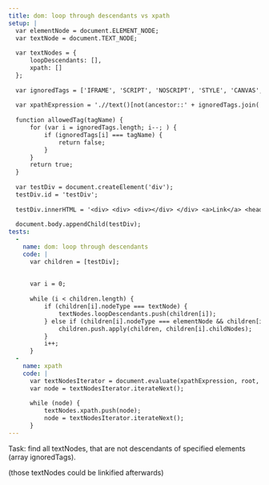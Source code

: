 ```yaml
---
title: dom: loop through descendants vs xpath
setup: |
  var elementNode = document.ELEMENT_NODE;
  var textNode = document.TEXT_NODE;
  
  var textNodes = {
      loopDescendants: [],
      xpath: []
  };
  
  var ignoredTags = ['IFRAME', 'SCRIPT', 'NOSCRIPT', 'STYLE', 'CANVAS', 'SVG', 'A', 'AUDIO', 'IMG', 'MAP', 'VIDEO', 'EMBED', 'OBJECT', 'BUTTON', 'SELECT', 'INPUT', 'TEXTAREA', 'PROGRESS', 'TEMPLATE'];
  
  var xpathExpression = './/text()[not(ancestor::' + ignoredTags.join(' | ancestor::') + ')]';
  
  function allowedTag(tagName) {
      for (var i = ignoredTags.length; i--; ) {
          if (ignoredTags[i] === tagName) {
              return false;
          }
      }
      return true;
  }
  
  var testDiv = document.createElement('div');
  testDiv.id = 'testDiv';
  
  testDiv.innerHTML = '<div> <div> <div></div> </div> <a>Link</a> <header> <div> <a> <svg> <path></path> </svg> </a> <button> <svg> <path></path> </svg> </button> <div> <nav> <a>Personal</a> <a>Open source</a> <a>Business</a> <a>Explore</a> </nav> <div> <a>Sign up</a> <a>Log in</a> </div> <nav> <a>Pricing</a> <a>Blog</a> <a>Support</a> <a>Search</a> <div> <form> <div> <input></div> <label> <div></div> <input></label> </form> </div> </nav> </div> </div> </header> <div></div> <div></div> <div> <div> <div> <div> <div> <h1>Title</h1> <p> Subtitle </p> </div> <div> <div> <form> <div> <input> <input></div> <dl> <dd> <label>Pick a username</label> <input></dd> </dl> <dl> <dd> <label>Enter your email address</label> <input></dd> </dl> <dl> <dd> <label>Create a password</label> <input></dd> <p>Use at least one letter, one numeral, and seven characters.</p> </dl> <input> <button>Sign up</button> <p> By clicking "Sign up", you agree to our <a>terms of service</a> and <a>privacy policy</a> . <span>We'll occasionally send you account related emails.</span> </p> </form> </div> <div> <a>Sign up</a> </div> </div> </div> </div> </div> <div> <div> <h2>Title</h2> <p> Subtitle. </p> </div> <div> <div> <div> <img> <h4>Title</h4> <p> Subtitle. </p> </div> <div> <img> <h4>Title</h4> <p> Subtitle. </p> </div> <div> <img> <h4>Title</h4> <p> Subtitle </p> </div> <div> <img> <h4>Title</h4> <p> Subtitle </p> </div> </div> </div> </div> <div> <div> <h2>Title</h2> <hr> <div> <div> <h3> <a> Individuals <svg> <path></path> </svg> </a> </h3> <p> Subtitle. </p> </div> <div> <h3> <a> Communities <svg> <path></path> </svg> </a> </h3> <p> Subtitle. </p> </div> <div> <h3> <a> Businesses <svg> <path></path> </svg> </a> </h3> <p> Subtitle. </p> </div> </div> <hr> <div> <div> <p> Subtitle. <a>link</a> . </p> </div> <div> <img></div> </div> </div> </div> <div> <div> <div> <div> <a>Sign up</a> </div> <div> Subtitle. </div> </div> </div> </div> <div></div> </div> <div> <div> <ul> <li> <a>Contact</a> </li> <li> <a>Training</a> </li> <li> <a>Shop</a> </li> <li> <a>Blog</a> </li> <li> <a>About</a> </li> </ul> <a> <svg> <path></path> </svg> </a> <ul> <li> <a>Terms</a> </li> <li> <a>Privacy</a> </li> <li> <a>Security</a> </li> <li> <a>Status</a> </li> <li> <a>Help</a> </li> </ul> </div> </div> <div> <svg> <path></path> </svg> <button> <svg> <path></path> </svg> </button> You can't perform that action at this time. </div> <script>2 + 2</script> <script>//nothing is here</script> <div> <svg> <path></path> </svg> </div> <div> <div> <div></div> <button> <svg> <path></path> </svg> </button> </div> </div> </div>';
  
  document.body.appendChild(testDiv);
tests:
  -
    name: dom: loop through descendants
    code: |
      var children = [testDiv];
      
      
      var i = 0;
      
      while (i < children.length) {
          if (children[i].nodeType === textNode) {
              textNodes.loopDescendants.push(children[i]);
          } else if (children[i].nodeType === elementNode && children[i].hasChildNodes() && allowedTag(children[i].tagName)) {
              children.push.apply(children, children[i].childNodes);
          }
          i++;
      }
  -
    name: xpath
    code: |
      var textNodesIterator = document.evaluate(xpathExpression, root, null, XPathResult.ANY_TYPE, null);
      var node = textNodesIterator.iterateNext();
      
      while (node) {
          textNodes.xpath.push(node);
          node = textNodesIterator.iterateNext();
      }
---
```

Task: find all textNodes, that are not descendants of specified elements (array ignoredTags).

(those textNodes could be linkified afterwards)
